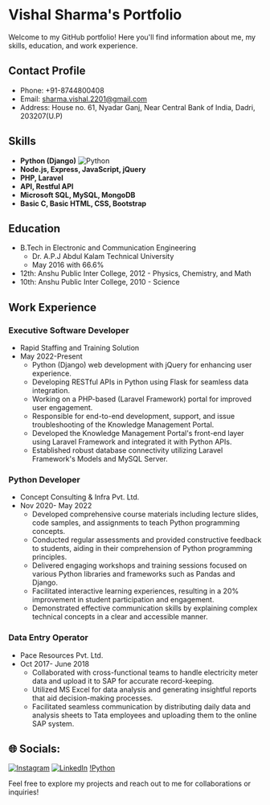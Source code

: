 # Vishal Sharma's Portfolio

Welcome to my GitHub portfolio! Here you'll find information about me, my skills, education, and work experience.

## Contact Profile
- Phone: +91-8744800408
- Email: sharma.vishal.2201@gmail.com
- Address: House no. 61, Nyadar Ganj, Near Central Bank of India, Dadri, 203207(U.P)

## Skills
- **Python (Django)** ![Python](https://img.shields.io/nostr-band/followers/npub18c556t7n8xa3df2q82rwxejfglw5przds7sqvefylzjh8tjne28qld0we7?style=flat-square&logo=Python&logoColor=Blue&label=Python&labelColor=abcdef&color=blue&cacheSeconds=3600&link=%3Cobject%3E
)
- **Node.js, Express, JavaScript, jQuery**
- **PHP, Laravel**
- **API, Restful API**
- **Microsoft SQL, MySQL, MongoDB**
- **Basic C, Basic HTML, CSS, Bootstrap**

## Education
- B.Tech in Electronic and Communication Engineering
  - Dr. A.P.J Abdul Kalam Technical University
  - May 2016 with 66.6%
- 12th: Anshu Public Inter College, 2012 - Physics, Chemistry, and Math
- 10th: Anshu Public Inter College, 2010 - Science

## Work Experience
### Executive Software Developer
- Rapid Staffing and Training Solution
- May 2022-Present
  - Python (Django) web development with jQuery for enhancing user experience.
  - Developing RESTful APIs in Python using Flask for seamless data integration.
  - Working on a PHP-based (Laravel Framework) portal for improved user engagement.
  - Responsible for end-to-end development, support, and issue troubleshooting of the Knowledge Management Portal.
  - Developed the Knowledge Management Portal's front-end layer using Laravel Framework and integrated it with Python APIs.
  - Established robust database connectivity utilizing Laravel Framework's Models and MySQL Server.

### Python Developer
- Concept Consulting & Infra Pvt. Ltd.
- Nov 2020- May 2022
  - Developed comprehensive course materials including lecture slides, code samples, and assignments to teach Python programming concepts.
  - Conducted regular assessments and provided constructive feedback to students, aiding in their comprehension of Python programming principles.
  - Delivered engaging workshops and training sessions focused on various Python libraries and frameworks such as Pandas and Django.
  - Facilitated interactive learning experiences, resulting in a 20% improvement in student participation and engagement.
  - Demonstrated effective communication skills by explaining complex technical concepts in a clear and accessible manner.

### Data Entry Operator
- Pace Resources Pvt. Ltd.
- Oct 2017- June 2018
  - Collaborated with cross-functional teams to handle electricity meter data and upload it to SAP for accurate record-keeping.
  - Utilized MS Excel for data analysis and generating insightful reports that aid decision-making processes.
  - Facilitated seamless communication by distributing daily data and analysis sheets to Tata employees and uploading them to the online SAP system.
 
## 🌐 Socials:
[![Instagram](https://img.shields.io/badge/Instagram-%23E4405F.svg?logo=Instagram&logoColor=white)](https://instagram.com/wishkaushik2201) [![LinkedIn](https://img.shields.io/badge/LinkedIn-%230077B5.svg?logo=linkedin&logoColor=white)](www.linkedin.com/in/vishal-sharma-964bb2b9) 
[!Python](https://img.shields.io/nostr-band/followers/Python?style=flat-square&logo=Python&logoColor=Blue&label=Python&labelColor=abcdef&color=blue&cacheSeconds=3600&link=%3Cobject%3E)




Feel free to explore my projects and reach out to me for collaborations or inquiries!
